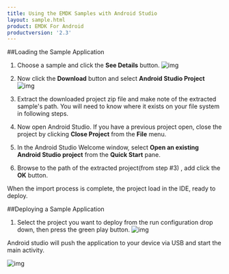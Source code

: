 ```yaml
---
title: Using the EMDK Samples with Android Studio
layout: sample.html
product: EMDK For Android
productversion: '2.3'
---
```


##Loading the Sample Application

1. Choose a sample and click the **See Details** button.
    ![img](select_a_sample.png)
2. Now click the **Download** button and select **Android Studio Project**
    ![img](download_a_sample.png)
3. Extract the downloaded project zip file and make note of the extracted sample's path. You will need to know where it exists on your file system in following steps.

4. Now open Android Studio.  If you have a previous project open, close the project by clicking **Close Project** from the **File** menu.

5. In the Android Studio Welcome window, select **Open an existing Android Studio project** from the **Quick Start** pane.

6. Browse to the path of the extracted project(from step #3) , add click the **OK** button.

When the import process is complete, the project load in the IDE, ready to deploy.
  

##Deploying a Sample Application

1. Select the project you want to deploy from the run configuration drop down, then press the green play button.
![img](/img/sample/as_import_samples_11.png)

 
 Android studio will push the application to your device via USB and start the main activity.

 ![img](profileWifiSample1.png)

















